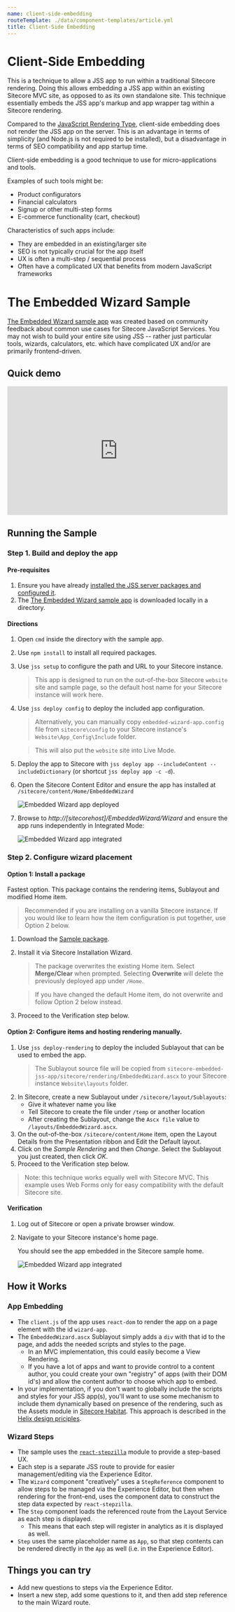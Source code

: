 ```yaml
---
name: client-side-embedding
routeTemplate: ./data/component-templates/article.yml
title: Client-Side Embedding
---
```



# Client-Side Embedding

This is a technique to allow a JSS app to run within a traditional Sitecore rendering. Doing this allows embedding a JSS app within an existing Sitecore MVC site, as opposed to as its own standalone site. This technique essentially embeds the JSS app's markup and app wrapper tag within a Sitecore rendering.

Compared to the [JavaScript Rendering Type](/docs/techniques/mvc-integration/javascript-rendering), client-side embedding does not render the JSS app on the server. This is an advantage in terms of simplicity (and Node.js is not required to be installed), but a disadvantage in terms of SEO compatibility and app startup time.

Client-side embedding is a good technique to use for micro-applications and tools.

Examples of such tools might be:
* Product configurators
* Financial calculators
* Signup or other multi-step forms
* E-commerce functionality (cart, checkout)

Characteristics of such apps include:
* They are embedded in an existing/larger site
* SEO is not typically crucial for the app itself
* UX is often a multi-step / sequential process
* Often have a complicated UX that benefits from modern JavaScript frameworks

# The Embedded Wizard Sample

[The Embedded Wizard sample app](https://github.com/Sitecore/jss/tree/master/samples/sitecore-embedded-jss-app) was created based on community feedback about common use cases for Sitecore JavaScript Services. You may not wish to build your entire site using JSS -- rather just particular tools, wizards, calculators, etc. which have complicated UX and/or are primarily frontend-driven.

## Quick demo

<div style="position:relative; padding-bottom:58.25%; overflow:hidden;"><iframe src="https://content.jwplatform.com/players/TXj7tyzZ-L8PurT2K.html" width="100%" height="100%" frameborder="0" scrolling="auto" allowfullscreen style="position:absolute;"></iframe></div>

## Running the Sample

### Step 1. Build and deploy the app

#### Pre-requisites
1. Ensure you have already [installed the JSS server packages and configured it](/docs/getting-started/jss-server-install).
1. The [The Embedded Wizard sample app](https://github.com/Sitecore/jss/tree/master/samples/sitecore-embedded-jss-app) is downloaded locally in a directory.

#### Directions
1. Open `cmd` inside the directory with the sample app.
1. Use `npm install` to install all required packages.
1. Use `jss setup` to configure the path and URL to your Sitecore instance.
    > This app is designed to run on the out-of-the-box Sitecore `website` site and sample page, so the default host name for your Sitecore instance will work here.
1. Use `jss deploy config` to deploy the included app configuration.
    > Alternatively, you can manually copy `embedded-wizard-app.config` file from `sitecore\config` to your Sitecore instance's `Website\App_Config\Include` folder.
    
    > This will also put the `website` site into Live Mode.
1. Deploy the app to Sitecore with `jss deploy app --includeContent --includeDictionary` (or shortcut `jss deploy app -c -d`).
1. Open the Sitecore Content Editor and ensure the app has installed at `/sitecore/content/Home/EmbeddedWizard` 

    ![Embedded Wizard app deployed](/dist/JssDocs/assets/img/wizard-app-deployed-items.png)

1. Browse to *http://[sitecorehost]/EmbeddedWizard/Wizard* and ensure the app runs independently in Integrated Mode:

    ![Embedded Wizard app integrated](/dist/JssDocs/assets/img/wizard_success.png)

### Step 2. Configure wizard placement

#### Option 1: Install a package

Fastest option. This package contains the rendering items, Sublayout and modified Home item.

> Recommended if you are installing on a vanilla Sitecore instance. If you would like to learn how the item configuration is put together, use Option 2 below.

1. Download the [Sample package](https://jss.sitecore.net/assets/downloads/EmbeddedWizard-items-0.1.zip).
1. Install it via Sitecore Installation Wizard.

    >  The package overwrites the existing Home item. Select **Merge/Clear** when prompted. Selecting **Overwrite** will delete the previously deployed app under `/Home`.
    
    > If you have changed the default Home item, do not overwrite and follow Option 2 below instead.

1. Proceed to the Verification step below.

#### Option 2: Configure items and hosting rendering manually.

1. Use `jss deploy-rendering` to deploy the included Sublayout that can be used to embed the app.
    > The Sublayout source file will be copied from `sitecore-embedded-jss-app/sitecore/rendering/EmbeddedWizard.ascx` to your Sitecore instance `Website\layouts` folder.
1. In Sitecore, create a new Sublayout under `/sitecore/layout/Sublayouts`:
    * Give it whatever name you like
    * Tell Sitecore to create the file under `/temp` or another location
    * After creating the Sublayout, change the `Ascx file` value to `/layouts/EmbeddedWizard.ascx`.
1. On the out-of-the-box `/sitecore/content/Home` item, open the Layout Details from the Presentation ribbon and Edit the Default layout.
1. Click on the *Sample Rendering* and then *Change*. Select the Sublayout you just created, then click *OK*.
1. Proceed to the Verification step below.

> Note: this technique works equally well with Sitecore MVC. This example uses Web Forms only for easy compatibility with the default Sitecore site.

#### Verification

1. Log out of Sitecore or open a private browser window.
1. Navigate to your Sitecore instance's home page.

    You should see the app embedded in the Sitecore sample home.

    ![Embedded Wizard app integrated](/dist/JssDocs/assets/img/wizard-integrated.png)

## How it Works

### App Embedding

* The `client.js` of the app uses `react-dom` to render the app on a page element with the id `wizard-app`.
* The `EmbeddedWizard.ascx` Sublayout simply adds a `div` with that id to the page, and adds the needed scripts and styles to the page.
    * In an MVC implementation, this could easily become a View Rendering.
    * If you have a lot of apps and want to provide control to a content author, you could create your own "registry" of apps (with their DOM id's) and allow the content author to choose which app to embed.
* In your implementation, if you don't want to globally include the scripts and styles for your JSS app(s), you'll want to use some mechanism to include them dynamically based on presence of the rendering, such as the Assets module in [Sitecore Habitat](https://github.com/Sitecore/Habitat). This approach is described in the [Helix design priciples](http://helix.sitecore.net/principles/theming/scripting.html#).

### Wizard Steps

* The sample uses the [`react-stepzilla`](https://github.com/newbreedofgeek/react-stepzilla) module to provide a step-based UX.
* Each step is a separate JSS route to provide for easier management/editing via the Experience Editor.
* The `Wizard` component "creatively" uses a `StepReference` component to allow steps to be managed via the Experience Editor, but then when rendering for the front-end, uses the component data to construct the step data expected by `react-stepzilla`.
* The `Step` component loads the referenced route from the Layout Service as each step is displayed.
    * This means that each step will register in analytics as it is displayed  as well.
* `Step` uses the same placeholder name as `App`, so that step contents can be rendered directly in the `App` as well (i.e. in the Experience Editor).

## Things you can try

* Add new questions to steps via the Experience Editor.
* Insert a new step, add some questions to it, and then add step reference to the main Wizard route.